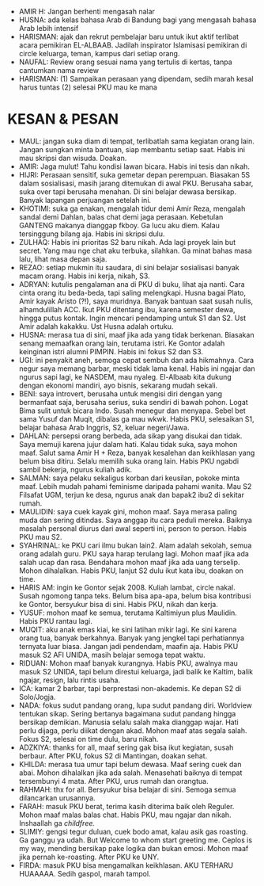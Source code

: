 - AMIR H: Jangan berhenti mengasah nalar
- HUSNA: ada kelas bahasa Arab di Bandung bagi yang mengasah bahasa Arab lebih intensif
- HARISMAN: ajak dan rekrut pembelajar baru untuk ikut aktif terlibat acara pemikiran EL-ALBAAB. Jadilah inspirator Islamisasi pemikiran di circle keluarga, teman, kampus dari setiap orang.
- NAUFAL: Review orang sesuai nama yang tertulis di kertas, tanpa cantumkan nama review
- HARISMAN: (1) Sampaikan perasaan yang dipendam, sedih marah kesal harus tuntas (2) selesai PKU mau ke mana

# KESAN & PESAN
- MAUL: jangan suka diam di tempat, terlibatlah sama kegiatan orang lain. Jangan sungkan minta bantuan, siap membantu setiap saat. Habis ini mau skripsi dan wisuda. Doakan.
- AMIR: Jaga mulut! Tahu kondisi lawan bicara. Habis ini tesis dan nikah.
- HIJRI: Perasaan sensitif, suka gemetar depan perempuan. Biasakan 5S dalam sosialisasi, masih jarang ditemukan di awal PKU. Berusaha sabar, suka over tapi berusaha menahan. Di sini belajar dewasa bersikap. Banyak lapangan perjuangan setelah ini.
- KHOTIMI: suka ga enakan, mengalah tidur demi Amir Reza, mengalah sandal demi Dahlan, balas chat demi jaga perasaan. Kebetulan GANTENG makanya dianggap fkboy. Ga lucu aku diem. Kalau tersinggung bilang aja. Habis ini skripsi dulu.
- ZULHAQ: Habis ini prioritas S2 baru nikah. Ada lagi proyek lain but secret. Yang mau nge chat aku terbuka, silahkan. Ga minat bahas masa lalu, lihat masa depan saja.
- REZAO: setiap mukmin itu saudara, di sini belajar sosialisasi banyak macam orang. Habis ini kerja, nikah, S3.
- ADRYAN: kutulis pengalaman ana di PKU di buku, lihat aja nanti. Cara cinta orang itu beda-beda, tapi saling melengkapi. Husna bagai Plato, Amir kayak Aristo (?!), saya muridnya. Banyak bantuan saat susah nulis, alhamdulillah ACC. Ikut PKU ditentang ibu, karena semester dewa, hingga putus kontak. Ingin mencari pendamping untuk S1 dan S2. Ust Amir adalah kakakku. Ust Husna adalah ortuku. 
- HUSNA: merasa tua di sini, maaf jika ada yang tidak berkenan. Biasakan senang memaafkan orang lain, terutama istri. Ke Gontor adalah keinginan istri alumni PIMPIN. Habis ini fokus S2 dan S3.
- UGI: ini penyakit aneh, semoga cepat sembuh dan ada hikmahnya. Cara negur saya memang barbar, meski tidak lama kenal. Habis ini ngajar dan ngurus sapi lagi, ke NASDEM, mau nyaleg. El-Albaab kita dukung dengan ekonomi mandiri, ayo bisnis, sekarang mudah sekali. 
- BENI: saya introvert, berusaha untuk mengisi diri dengan yang bermanfaat saja, berusaha serius, suka sendiri di bawah pohon. Logat Bima sulit untuk bicara Indo. Susah menegur dan menyapa. Sebel bet sama Yusuf dan Muqit, dibalas ga mau wkwk. Habis PKU, selesaikan S1, belajar bahasa Arab Inggris, S2, keluar negeri/Jawa. 
- DAHLAN: persepsi orang berbeda, ada sikap yang disukai dan tidak. Saya memuji karena jujur dalam hati. Kalau tidak suka, saya mohon maaf. Salut sama Amir H + Reza, banyak kesalehan dan keikhlasan yang belum bisa ditiru. Selalu memilih suka orang lain. Habis PKU ngabdi sambil bekerja, ngurus kuliah adik. 
- SALMAN: saya pelaku sekaligus korban dari keusilan, pokoke minta maaf. Lebih mudah pahami feminisme daripada pahami wanita. Mau S2 Filsafat UGM, terjun ke desa, ngurus anak dan bapak2 ibu2 di sekitar rumah.
- MAULIDIN: saya cuek kayak gini, mohon maaf. Saya merasa paling muda dan sering ditindas. Saya anggap itu cara peduli mereka. Baiknya masalah personal diurus dari awal seperti ini, person to person. Habis PKU mau S2.
- SYAHRINAL: ke PKU cari ilmu bukan lain2. Alam adalah sekolah, semua orang adalah guru. PKU saya harap terulang lagi. Mohon maaf jika ada salah ucap dan rasa. Bendahara mohon maaf jika ada uang terselip. Mohon dihalalkan. Habis PKU, lanjut S2 dulu ikut kata ibu, doakan on time.
- HARIS AM: ingin ke Gontor sejak 2008. Kuliah lambat, circle nakal. Susah ngomong tanpa teks. Belum bisa apa-apa, belum bisa kontribusi ke Gontor, bersyukur bisa di sini. Habis PKU, nikah dan kerja.
- YUSUF: mohon maaf ke semua, terutama Kaltimiyun plus Maulidin. Habis PKU rantau lagi.
- MUQIT: aku anak emas kiai, ke sini latihan mikir lagi. Ke sini karena orang tua, banyak berkahnya. Banyak yang jengkel tapi perhatiannya ternyata luar biasa. Jangan jadi pendendam, maafin aja. Habis PKU masuk S2 AFI UNIDA, masih belajar semoga tepat waktu. 
- RIDUAN: Mohon maaf banyak kurangnya. Habis PKU, awalnya mau masuk S2 UNIDA, tapi belum direstui keluarga, jadi balik ke Kaltim, balik ngajar, resign, lalu rintis usaha.
- ICA: kamar 2 barbar, tapi berprestasi non-akademis. Ke depan S2 di Solo/Jogja.
- NADA: fokus sudut pandang orang, lupa sudut pandang diri. Worldview tentukan sikap. Sering bertanya bagaimana sudut pandang hingga bersikap demikian. Manusia selalu salah maka dianggap wajar. Hati perlu dijaga, perlu diikat dengan akad. Mohon maaf atas segala salah. Fokus S2, selesai on time dulu, baru nikah.
- ADZKIYA: thanks for all, maaf sering gak bisa ikut kegiatan, susah berbaur. After PKU, fokus S2 di Mantingan, doakan sehat.
- KHILDA: merasa tua umur tapi belum dewasa. Maaf sering cuek dan abai. Mohon dihalalkan jika ada salah. Menasehati baiknya di tempat tersembunyi 4 mata. After PKU, urus rumah dan orangtua.
- RAHMAH: thx for all. Bersyukur bisa belajar di sini. Semoga semua dilancarkan urusannya. 
- FARAH: masuk PKU berat, terima kasih diterima baik oleh Reguler. Mohon maaf malas balas chat.  Habis PKU, mau ngajar dan nikah. Inshaallah ga *childfree.*
- SLIMIY: gengsi tegur duluan, cuek bodo amat, kalau asik gas roasting. Ga ganggu ya udah. But Welcome to whom start greeting me. Ceplos is my way, mending bersikap pake logika dan bukan emosi. Mohon maaf jika pernah ke-roasting. After PKU ke UNY.
- FIRDA: masuk PKU bisa mengamalkan keikhlasan. AKU TERHARU HUAAAAA. Sedih gaspol, marah tampol. 